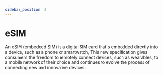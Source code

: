 ```yaml
---
sidebar_position: 2
---
```


# eSIM

An eSIM (embedded SIM) is a digital SIM card that's embedded directly into a device, such as a phone or smartwatch, This new specification gives consumers the freedom to remotely connect devices, such as wearables, to a mobile network of their choice and continues to evolve the process of connecting new and innovative devices.
